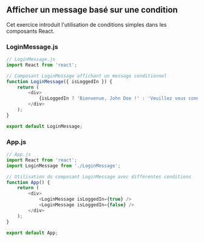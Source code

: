 ## Afficher un message basé sur une condition

Cet exercice introduit l'utilisation de conditions simples dans les composants React.

### LoginMessage.js
```javascript
// LoginMessage.js
import React from 'react';

// Composant LoginMessage affichant un message conditionnel
function LoginMessage({ isLoggedIn }) {
    return (
        <div>
            {isLoggedIn ? 'Bienvenue, John Doe !' : 'Veuillez vous connecter.'}
        </div>
    );
}

export default LoginMessage;
```

### App.js
```javascript
// App.js
import React from 'react';
import LoginMessage from './LoginMessage';

// Utilisation du composant LoginMessage avec différentes conditions
function App() {
    return (
        <div>
            <LoginMessage isLoggedIn={true} />
            <LoginMessage isLoggedIn={false} />
        </div>
    );
}

export default App;
```